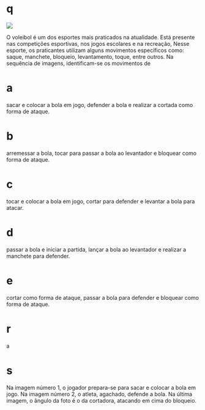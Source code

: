 # q
![](https://firebasestorage.googleapis.com/v0/b/firebase-enemio.appspot.com/o/questoes%2F1032%2Ff0d1f30c-26c8-9d3b-cfac-ce439bb7ce48.png?alt=media\&token=0fdde333-ce5b-41f9-879d-16c0c04e43bf)

O voleibol é um dos esportes mais praticados na atualidade. Está presente nas competições esportivas, nos jogos escolares e na recreação, Nesse esporte, os praticantes utilizam alguns movimentos específicos como: saque, manchete, bloqueio, levantamento, toque, entre outros. Na sequência de imagens, identificam-se os movimentos de

# a
sacar e colocar a bola em jogo, defender a bola e realizar a cortada como forma de ataque.

# b
arremessar a bola, tocar para passar a bola ao levantador e bloquear como forma de ataque.

# c
tocar e colocar a bola em jogo, cortar para defender e levantar a bola para atacar.

# d
passar a bola e iniciar a partida, lançar a bola ao levantador e realizar a manchete para defender.

# e
cortar como forma de ataque, passar a bola para defender e bloquear como forma de ataque.

# r
a

# s
Na imagem número 1, o jogador prepara-se para sacar e colocar a bola em jogo. Na imagem número 2, o atleta, agachado, defende a bola. Na última imagem, o ângulo da foto é o da cortadora, atacando em cima do bloqueio.
